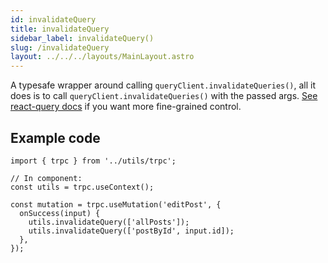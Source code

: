 ```yaml
---
id: invalidateQuery
title: invalidateQuery
sidebar_label: invalidateQuery()
slug: /invalidateQuery
layout: ../../../layouts/MainLayout.astro
---
```


A typesafe wrapper around calling `queryClient.invalidateQueries()`, all it does is to call `queryClient.invalidateQueries()` with the passed args. [See react-query docs](https://react-query.tanstack.com/guides/query-invalidation) if you want more fine-grained control.

## Example code

```tsx
import { trpc } from '../utils/trpc';

// In component:
const utils = trpc.useContext();

const mutation = trpc.useMutation('editPost', {
  onSuccess(input) {
    utils.invalidateQuery(['allPosts']);
    utils.invalidateQuery(['postById', input.id]);
  },
});
```
